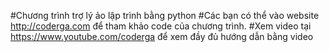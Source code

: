 #Chương trình trợ lý ảo lập trình bằng python
#Các bạn có thể vào website http://coderga.com để tham khảo code của chương trình.
#Xem video tại https://www.youtube.com/coderga để xem đầy đủ hướng dẫn bằng video


